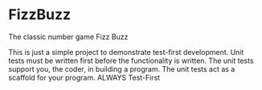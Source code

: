 # FizzBuzz
The classic number game Fizz Buzz

This is just a simple project to demonstrate test-first development.
Unit tests must be written first before the functionality is written. 
The unit tests support you, the coder, in building a program. The unit tests
act as a scaffold for your program.
ALWAYS Test-First
